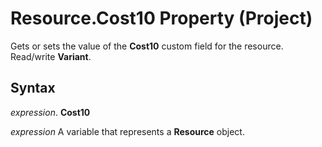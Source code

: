 
# Resource.Cost10 Property (Project)

Gets or sets the value of the  **Cost10** custom field for the resource. Read/write **Variant**.


## Syntax

 _expression_. **Cost10**

 _expression_ A variable that represents a **Resource** object.

